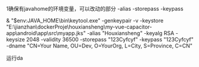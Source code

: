 1确保有javahome的环境变量，可以改动的部分 -alias -storepass  -keypass

&  "$env:JAVA_HOME\bin\keytool.exe"  -genkeypair -v -keystore "E:\jianzhan\dockerProje\houxiansheng\my-vue-capacitor-app\android\app\src\myapp.jks"  -alias "Houxiansheng"  -keyalg RSA -keysize 2048  -validity 36500  -storepass "123Cyfcyf"  -keypass "123Cyfcyf"  -dname "CN=Your Name, OU=Dev, O=YourOrg, L=City, S=Province, C=CN"


运行da
<!--stackedit_data:
eyJoaXN0b3J5IjpbLTE2MDI4MDA0OTUsMTY3ODQ0MTAxMl19
-->